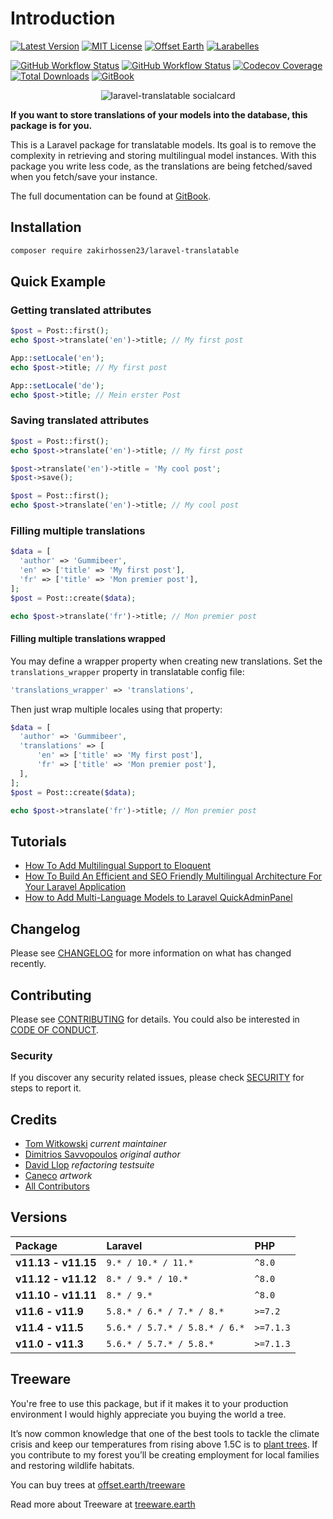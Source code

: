 # Introduction

[![Latest Version](http://img.shields.io/packagist/v/zakirhossen23/laravel-translatable.svg?label=Release&style=for-the-badge)](https://packagist.org/packages/zakirhossen23/laravel-translatable)
[![MIT License](https://img.shields.io/github/license/Zakirhossen23/laravel-translatable.svg?label=License&color=blue&style=for-the-badge)](https://github.com/Zakirhossen23/laravel-translatable/blob/master/LICENSE)
[![Offset Earth](https://img.shields.io/badge/Treeware-%F0%9F%8C%B3-green?style=for-the-badge)](https://plant.treeware.earth/Zakirhossen23/laravel-translatable)
[![Larabelles](https://img.shields.io/badge/Larabelles-%F0%9F%A6%84-lightpink?style=for-the-badge)](https://www.larabelles.com/)

[![GitHub Workflow Status](https://img.shields.io/github/actions/workflow/status/Zakirhossen23/laravel-translatable/phpunit.yml?style=flat-square&logoColor=white&logo=github&label=PHPunit)](https://github.com/Zakirhossen23/laravel-translatable/actions?query=workflow%3Aphpunit)
[![GitHub Workflow Status](https://img.shields.io/github/actions/workflow/status/Zakirhossen23/laravel-translatable/pint.yml?style=flat-square&logoColor=white&logo=github&label=Pint)](https://github.com/Zakirhossen23/laravel-translatable/actions?query=workflow%3Apint)
[![Codecov Coverage](https://img.shields.io/codecov/c/github/Zakirhossen23/laravel-translatable?logo=codecov&logoColor=white&label=Codecov&style=flat-square)](https://codecov.io/gh/Zakirhossen23/laravel-translatable)
[![Total Downloads](https://img.shields.io/packagist/dt/zakirhossen23/laravel-translatable.svg?label=Downloads&style=flat-square)](https://packagist.org/packages/zakirhossen23/laravel-translatable)
[![GitBook](https://img.shields.io/badge/GitBook-Zakirhossen23-7e57c2.svg?style=flat-square)](https://docs.zakirhossen23.info/laravel-translatable)

<p align="center">
    <img src="/art/socialcard.png" alt="laravel-translatable socialcard">
</p>

**If you want to store translations of your models into the database, this package is for you.**

This is a Laravel package for translatable models. Its goal is to remove the complexity in retrieving and storing multilingual model instances. With this package you write less code, as the translations are being fetched/saved when you fetch/save your instance.

The full documentation can be found at [GitBook](https://docs.zakirhossen23.info/laravel-translatable).

## Installation

```bash
composer require zakirhossen23/laravel-translatable
```

## Quick Example

### **Getting translated attributes**

```php
$post = Post::first();
echo $post->translate('en')->title; // My first post

App::setLocale('en');
echo $post->title; // My first post

App::setLocale('de');
echo $post->title; // Mein erster Post
```

### **Saving translated attributes**

```php
$post = Post::first();
echo $post->translate('en')->title; // My first post

$post->translate('en')->title = 'My cool post';
$post->save();

$post = Post::first();
echo $post->translate('en')->title; // My cool post
```

### **Filling multiple translations**

```php
$data = [
  'author' => 'Gummibeer',
  'en' => ['title' => 'My first post'],
  'fr' => ['title' => 'Mon premier post'],
];
$post = Post::create($data);

echo $post->translate('fr')->title; // Mon premier post
```

#### Filling multiple translations wrapped

You may define a wrapper property when creating new translations. Set the `translations_wrapper` property in translatable config file:

```php
'translations_wrapper' => 'translations',
```

Then just wrap multiple locales using that property:

```php
$data = [
  'author' => 'Gummibeer',
  'translations' => [
      'en' => ['title' => 'My first post'],
      'fr' => ['title' => 'Mon premier post'],
  ],
];
$post = Post::create($data);

echo $post->translate('fr')->title; // Mon premier post
```

## Tutorials

- [How To Add Multilingual Support to Eloquent](https://laravel-news.com/how-to-add-multilingual-support-to-eloquent)
- [How To Build An Efficient and SEO Friendly Multilingual Architecture For Your Laravel Application](https://mydnic.be/post/how-to-build-an-efficient-and-seo-friendly-multilingual-architecture-for-your-laravel-application)
- [How to Add Multi-Language Models to Laravel QuickAdminPanel](https://quickadminpanel.com/blog/how-to-add-multi-language-models-to-laravel-quickadminpanel/)

## Changelog

Please see [CHANGELOG](docs/changelog.md) for more information on what has changed recently.

## Contributing

Please see [CONTRIBUTING](https://github.com/Zakirhossen23/.github/blob/master/CONTRIBUTING.md) for details. You could also be interested in [CODE OF CONDUCT](https://github.com/Zakirhossen23/.github/blob/master/CODE_OF_CONDUCT.md).

### Security

If you discover any security related issues, please check [SECURITY](https://github.com/Zakirhossen23/.github/blob/master/SECURITY.md) for steps to report it.

## Credits

- [Tom Witkowski](https://github.com/Gummibeer) _current maintainer_
- [Dimitrios Savvopoulos](https://github.com/dimsav) _original author_
- [David Llop](https://github.com/Lloople) _refactoring testsuite_
- [Caneco](https://github.com/caneco) _artwork_
- [All Contributors](../../contributors)

## Versions

| Package             | Laravel                       | PHP       |
| :------------------ | :---------------------------- | :-------- |
| **v11.13 - v11.15** | `9.* / 10.* / 11.*`           | `^8.0`    |
| **v11.12 - v11.12** | `8.* / 9.* / 10.*`            | `^8.0`    |
| **v11.10 - v11.11** | `8.* / 9.*`                   | `^8.0`    |
| **v11.6 - v11.9**   | `5.8.* / 6.* / 7.* / 8.*`     | `>=7.2`   |
| **v11.4 - v11.5**   | `5.6.* / 5.7.* / 5.8.* / 6.*` | `>=7.1.3` |
| **v11.0 - v11.3**   | `5.6.* / 5.7.* / 5.8.*`       | `>=7.1.3` |

## Treeware

You're free to use this package, but if it makes it to your production environment I would highly appreciate you buying the world a tree.

It’s now common knowledge that one of the best tools to tackle the climate crisis and keep our temperatures from rising above 1.5C is to [plant trees](https://www.bbc.co.uk/news/science-environment-48870920). If you contribute to my forest you’ll be creating employment for local families and restoring wildlife habitats.

You can buy trees at [offset.earth/treeware](https://plant.treeware.earth/Zakirhossen23/laravel-translatable)

Read more about Treeware at [treeware.earth](https://treeware.earth)
